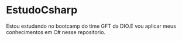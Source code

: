 # EstudoCsharp
Estou estudando no bootcamp do time GFT da DIO.E vou aplicar meus conhecimentos em C# nesse repositorio.
